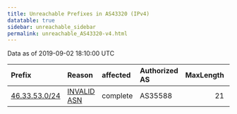 ```yaml
---
title: Unreachable Prefixes in AS43320 (IPv4)
datatable: true
sidebar: unreachable_sidebar
permalink: unreachable_AS43320-v4.html
---
```


Data as of 2019-09-02 18:10:00 UTC


<div class="datatable-begin"></div>

| Prefix                                               | Reason                                                                                               | affected   | Authorized AS   |   MaxLength | Anchor                                         |   unreachable /24s |
|:-----------------------------------------------------|:-----------------------------------------------------------------------------------------------------|:-----------|:----------------|------------:|:-----------------------------------------------|-------------------:|
| [46.33.53.0/24](https://stat.ripe.net/46.33.53.0/24) | [INVALID ASN](https://rpki-validator.ripe.net/announcement-preview?asn=AS43320&prefix=46.33.53.0/24) | complete   | AS35588         |          21 | [RIPE](unreachable_RIPE_NCC_RPKI_Root-v4.html) |                  1 |

<div class="datatable-end"></div>